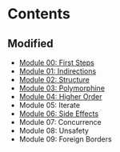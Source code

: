 # Contents

## Modified

* [Module 00: First Steps](module-00.md)
* [Module 01: Indirections](module-01.md)
* [Module 02: Structure](module-02.md)
* [Module 03: Polymorphine](module-03.md)
* [Module 04: Higher Order](module-04.md)
* Module 05: Iterate
* [Module 06: Side Effects](module-06.md)
* Module 07: Concurrence
* Module 08: Unsafety
* Module 09: Foreign Borders
